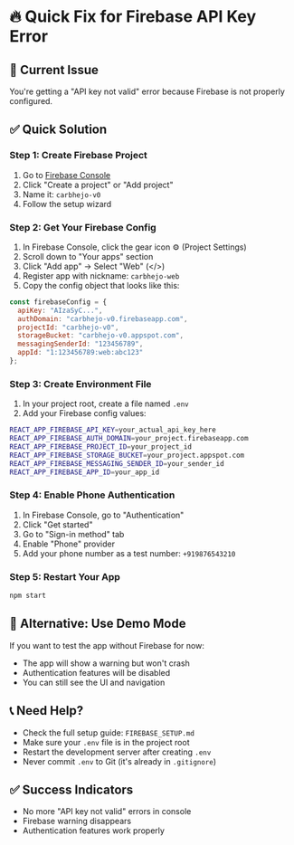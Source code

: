# 🔥 Quick Fix for Firebase API Key Error

## 🚨 Current Issue
You're getting a "API key not valid" error because Firebase is not properly configured.

## ✅ Quick Solution

### Step 1: Create Firebase Project
1. Go to [Firebase Console](https://console.firebase.google.com/)
2. Click "Create a project" or "Add project"
3. Name it: `carbhejo-v0`
4. Follow the setup wizard

### Step 2: Get Your Firebase Config
1. In Firebase Console, click the gear icon ⚙️ (Project Settings)
2. Scroll down to "Your apps" section
3. Click "Add app" → Select "Web" (</>)
4. Register app with nickname: `carbhejo-web`
5. Copy the config object that looks like this:

```javascript
const firebaseConfig = {
  apiKey: "AIzaSyC...",
  authDomain: "carbhejo-v0.firebaseapp.com",
  projectId: "carbhejo-v0",
  storageBucket: "carbhejo-v0.appspot.com",
  messagingSenderId: "123456789",
  appId: "1:123456789:web:abc123"
};
```

### Step 3: Create Environment File
1. In your project root, create a file named `.env`
2. Add your Firebase config values:

```bash
REACT_APP_FIREBASE_API_KEY=your_actual_api_key_here
REACT_APP_FIREBASE_AUTH_DOMAIN=your_project.firebaseapp.com
REACT_APP_FIREBASE_PROJECT_ID=your_project_id
REACT_APP_FIREBASE_STORAGE_BUCKET=your_project.appspot.com
REACT_APP_FIREBASE_MESSAGING_SENDER_ID=your_sender_id
REACT_APP_FIREBASE_APP_ID=your_app_id
```

### Step 4: Enable Phone Authentication
1. In Firebase Console, go to "Authentication"
2. Click "Get started"
3. Go to "Sign-in method" tab
4. Enable "Phone" provider
5. Add your phone number as a test number: `+919876543210`

### Step 5: Restart Your App
```bash
npm start
```

## 🔧 Alternative: Use Demo Mode
If you want to test the app without Firebase for now:
- The app will show a warning but won't crash
- Authentication features will be disabled
- You can still see the UI and navigation

## 📞 Need Help?
- Check the full setup guide: `FIREBASE_SETUP.md`
- Make sure your `.env` file is in the project root
- Restart the development server after creating `.env`
- Never commit `.env` to Git (it's already in `.gitignore`)

## ✅ Success Indicators
- No more "API key not valid" errors in console
- Firebase warning disappears
- Authentication features work properly 